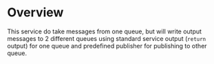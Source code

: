# Overview

This service do take messages from one queue, but will
write output messages to 2 different queues using standard
service output (`return` output) for one queue and predefined
publisher for publishing to other queue.